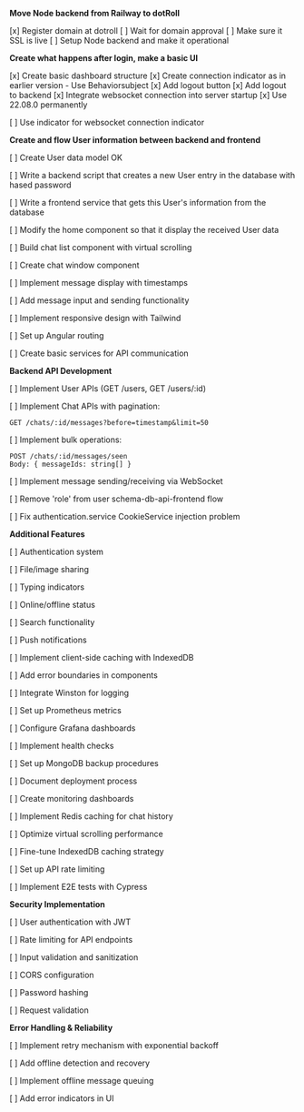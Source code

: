 **Move Node backend from Railway to dotRoll**

[x] Register domain at dotroll
[ ] Wait for domain approval
[ ] Make sure it SSL is live
[ ] Setup Node backend and make it operational

**Create what happens after login, make a basic UI**

[x] Create basic dashboard structure 
[x] Create connection indicator as in earlier version - Use Behaviorsubject
[x] Add logout button
[x] Add logout to backend
[x] Integrate websocket connection into server startup
[x] Use 22.08.0 permanently

[ ] Use indicator for websocket connection indicator




**Create and flow User information between backend and frontend**

   [ ] Create User data model OK

   [ ] Write a backend script that creates a new User entry in the database with hased password

   [ ] Write a frontend service that gets this User's information from the database 
   
   [ ] Modify the home component so that it display the received User data 

   [ ] Build chat list component with virtual scrolling

   [ ] Create chat window component

   [ ] Implement message display with timestamps

   [ ] Add message input and sending functionality

   [ ] Implement responsive design with Tailwind

   [ ] Set up Angular routing

   [ ] Create basic services for API communication


**Backend API Development**

   [ ] Implement User APIs (GET /users, GET /users/:id)

   [ ] Implement Chat APIs with pagination:

   ```
   GET /chats/:id/messages?before=timestamp&limit=50
   ```

   [ ] Implement bulk operations:

   ```
   POST /chats/:id/messages/seen
   Body: { messageIds: string[] }
   ```

   [ ] Implement message sending/receiving via WebSocket


   [ ] Remove 'role' from user schema-db-api-frontend flow

   [ ] Fix authentication.service CookieService injection problem

**Additional Features**

   [ ] Authentication system

   [ ] File/image sharing

   [ ] Typing indicators

   [ ] Online/offline status

   [ ] Search functionality

   [ ] Push notifications

   [ ] Implement client-side caching with IndexedDB

   [ ] Add error boundaries in components

   [ ] Integrate Winston for logging

   [ ] Set up Prometheus metrics

   [ ] Configure Grafana dashboards

   [ ] Implement health checks

   [ ] Set up MongoDB backup procedures

   [ ] Document deployment process

   [ ] Create monitoring dashboards

   [ ] Implement Redis caching for chat history

   [ ] Optimize virtual scrolling performance

   [ ] Fine-tune IndexedDB caching strategy

   [ ] Set up API rate limiting

   [ ] Implement E2E tests with Cypress

**Security Implementation**

   [ ] User authentication with JWT

   [ ] Rate limiting for API endpoints

   [ ] Input validation and sanitization

   [ ] CORS configuration

   [ ] Password hashing

   [ ] Request validation

**Error Handling & Reliability**

   [ ] Implement retry mechanism with exponential backoff

   [ ] Add offline detection and recovery

   [ ] Implement offline message queuing

   [ ] Add error indicators in UI